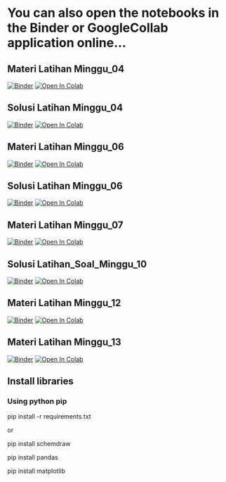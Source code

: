 # You can also open the notebooks in the Binder or GoogleCollab application online...
## Materi Latihan Minggu_04
[![Binder](https://mybinder.org/badge_logo.svg)](https://mybinder.org/v2/gh/adxptra/KU1102/main?labpath=Minggu_04.ipynb)
[![Open In Colab](https://colab.research.google.com/assets/colab-badge.svg)](https://colab.research.google.com/github/adxptra/KU1102/blob/main/Minggu_04.ipynb)
## Solusi Latihan Minggu_04
[![Binder](https://mybinder.org/badge_logo.svg)](https://mybinder.org/v2/gh/adxptra/KU1102/main?labpath=Minggu_04_Solutions.ipynb)
[![Open In Colab](https://colab.research.google.com/assets/colab-badge.svg)](https://colab.research.google.com/github/adxptra/KU1102/blob/main/Minggu_04_Solutions.ipynb)

## Materi Latihan Minggu_06
[![Binder](https://mybinder.org/badge_logo.svg)](https://mybinder.org/v2/gh/adxptra/KU1102/main?labpath=Minggu_06.ipynb)
[![Open In Colab](https://colab.research.google.com/assets/colab-badge.svg)](https://colab.research.google.com/github/adxptra/KU1102/blob/main/Minggu_06.ipynb)

## Solusi Latihan Minggu_06
[![Binder](https://mybinder.org/badge_logo.svg)](https://mybinder.org/v2/gh/adxptra/KU1102/main?labpath=Minggu_06_Solutions.ipynb)
[![Open In Colab](https://colab.research.google.com/assets/colab-badge.svg)](https://colab.research.google.com/github/adxptra/KU1102/blob/main/Minggu_06_Solutions.ipynb)

## Materi Latihan Minggu_07
[![Binder](https://mybinder.org/badge_logo.svg)](https://mybinder.org/v2/gh/adxptra/KU1102/main?labpath=Minggu_07.ipynb)
[![Open In Colab](https://colab.research.google.com/assets/colab-badge.svg)](https://colab.research.google.com/github/adxptra/KU1102/blob/main/Minggu_07.ipynb)

## Solusi Latihan_Soal_Minggu_10
[![Binder](https://mybinder.org/badge_logo.svg)](https://mybinder.org/v2/gh/adxptra/KU1102/main?labpath=Latihan_Soal_Minggu_10_Solutions.ipynb)
[![Open In Colab](https://colab.research.google.com/assets/colab-badge.svg)](https://colab.research.google.com/github/adxptra/KU1102/blob/main/Latihan_Soal_Minggu_10_Solutions.ipynb)

## Materi Latihan Minggu_12
[![Binder](https://mybinder.org/badge_logo.svg)](https://mybinder.org/v2/gh/adxptra/KU1102/main?labpath=Minggu_12.ipynb)
[![Open In Colab](https://colab.research.google.com/assets/colab-badge.svg)](https://colab.research.google.com/github/adxptra/KU1102/blob/main/Minggu_12.ipynb)

## Materi Latihan Minggu_13
[![Binder](https://mybinder.org/badge_logo.svg)](https://mybinder.org/v2/gh/adxptra/KU1102/main?labpath=Minggu_13.ipynb)
[![Open In Colab](https://colab.research.google.com/assets/colab-badge.svg)](https://colab.research.google.com/github/adxptra/KU1102/blob/main/Minggu_13.ipynb)

## Install libraries
### Using python pip
pip install -r requirements.txt

or

pip install schemdraw

pip install pandas

pip install matplotlib

